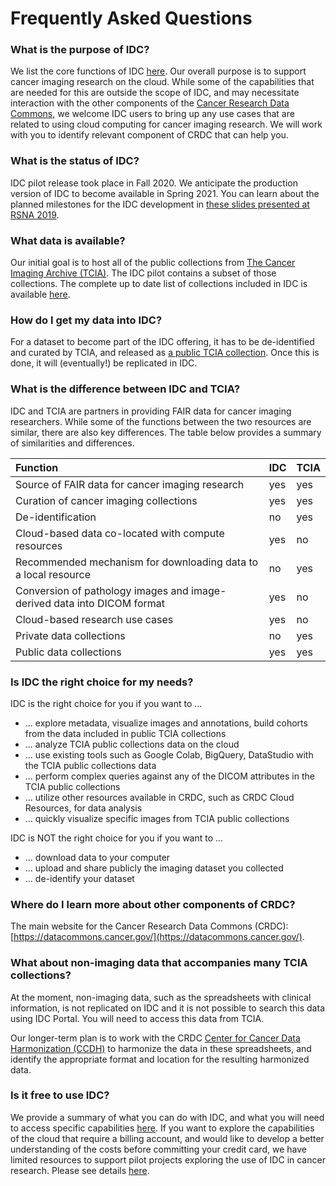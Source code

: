 # Frequently Asked Questions

### What is the purpose of IDC?

We list the core functions of IDC [here](core-functions-of-idc.md). Our overall purpose is to support cancer imaging research on the cloud. While some of the capabilities that are needed for this are outside the scope of IDC, and may necessitate interaction with the other components of the [Cancer Research Data Commons](https://datacommons.cancer.gov/), we welcome IDC users to bring up any use cases that are related to using cloud computing for cancer imaging research. We will work with you to identify relevant component of CRDC that can help you.

### What is the status of IDC?

IDC pilot release took place in Fall 2020. We anticipate the production version of IDC to become available in Spring 2021. You can learn about the planned milestones for the IDC development in [these slides presented at RSNA 2019](http://bit.ly/idc-rsna19).

### What data is available?

Our initial goal is to host all of the public collections from [The Cancer Imaging Archive \(TCIA\)](https://www.cancerimagingarchive.net/). The IDC pilot contains a subset of those collections. The complete up to date list of collections included in IDC is available [here](https://portal.imaging.datacommons.cancer.gov/collections/).

### How do I get my data into IDC?

For a dataset to become part of the IDC offering, it has to be de-identified and curated by TCIA, and released as [a public TCIA collection](https://www.cancerimagingarchive.net/collections/). Once this is done, it will \(eventually!\) be replicated in IDC.

### What is the difference between IDC and TCIA?

IDC and TCIA are partners in providing FAIR data for cancer imaging researchers. While some of the functions between the two resources are similar, there are also key differences. The table below provides a summary of similarities and differences.

| Function | **IDC** | TCIA |
| :--- | :--- | :--- |
| Source of FAIR data for cancer imaging research | yes | yes |
| Curation of cancer imaging collections | yes | yes |
| De-identification | no | yes |
| Cloud-based data co-located with compute resources | yes | no |
| Recommended mechanism for downloading data to a local resource | no | yes |
| Conversion of pathology images and image-derived data into DICOM format | yes | no |
| Cloud-based research use cases | yes | no |
| Private data collections | no | yes |
| Public data collections | yes | yes |

### Is IDC the right choice for my needs?

IDC is the right choice for you if you want to ...

* ... explore metadata, visualize images and annotations, build cohorts from the data included in public TCIA collections
* ... analyze TCIA public collections data on the cloud
* ... use existing tools such as Google Colab, BigQuery, DataStudio with the TCIA public collections data
* ... perform complex queries against any of the DICOM attributes in the TCIA public collections
* ... utilize other resources available in CRDC, such as CRDC Cloud Resources, for data analysis
* ... quickly visualize specific images from TCIA public collections

IDC is NOT the right choice for you if you want to ...

* ... download data to your computer
* ... upload and share publicly the imaging dataset you collected 
* ... de-identify your dataset

### Where do I learn more about other components of CRDC?

The main website for the Cancer Research Data Commons \(CRDC\): [https://datacommons.cancer.gov/](https://datacommons.cancer.gov/).

### What about non-imaging data that accompanies many TCIA collections?

At the moment, non-imaging data, such as the spreadsheets with clinical information, is not replicated on IDC and it is not possible to search this data using IDC Portal. You will need to access this data from TCIA.

Our longer-term plan is to work with the CRDC [Center for Cancer Data Harmonization \(CCDH\)](https://datacommons.cancer.gov/center-cancer-data-harmonization) to harmonize the data in these spreadsheets, and identify the appropriate format and location for the resulting harmonized data. 

### Is it free to use IDC?

We provide a summary of what you can do with IDC, and what you will need to access specific capabilities [here](getting-started-with-idc.md). If you want to explore the capabilities of the cloud that require a billing account, and would like to develop a better understanding of the costs before committing your credit card, we have limited resources to support pilot projects exploring the use of IDC in cancer research. Please see details [here](introduction/requesting-gcp-cloud-credits.md).

